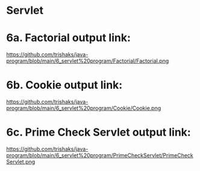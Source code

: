# Servlet
# 6a. Factorial output link:
https://github.com/trishaks/java-program/blob/main/6_servlet%20program/Factorial/Factorial.png

# 6b. Cookie output link:
https://github.com/trishaks/java-program/blob/main/6_servlet%20program/Cookie/Cookie.png

# 6c. Prime Check Servlet output link:
https://github.com/trishaks/java-program/blob/main/6_servlet%20program/PrimeCheckServlet/PrimeCheckServlet.png
